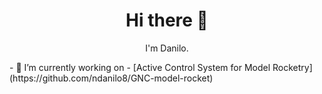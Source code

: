 <h1 align='center'> Hi there 👋 </h1>
<p align='center'>I'm Danilo.</p>
- 🔭 I’m currently working on 
- [Active Control System for Model Rocketry](https://github.com/ndanilo8/GNC-model-rocket)

<!--
**ndanilo8/ndanilo8** is a ✨ _special_ ✨ repository because its `README.md` (this file) appears on your GitHub profile.

Here are some ideas to get you started:

- 🔭 I’m currently working on ...
- 🌱 I’m currently learning ...
- 👯 I’m looking to collaborate on ...
- 🤔 I’m looking for help with ...
- 💬 Ask me about ...
- 📫 How to reach me: ...
- 😄 Pronouns: ...
- ⚡ Fun fact: ...
-->
